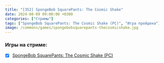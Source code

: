 ```yaml
---
title: "[352] SpongeBob SquarePants: The Cosmic Shake"
date: 2024-08-09 09:00:00 +0300
categories: ["Стримы"]
tags: ["SpongeBob SquarePants: The Cosmic Shake (PC)", "Игра пройдена"]
image: /commons/games/spongebobsquarepants-thecosmicshake.jpg
---
```


### Игры на стриме:
+ [x] [SpongeBob SquarePants: The Cosmic Shake (PC)](/tags/spongebob-squarepants-the-cosmic-shake-pc)
